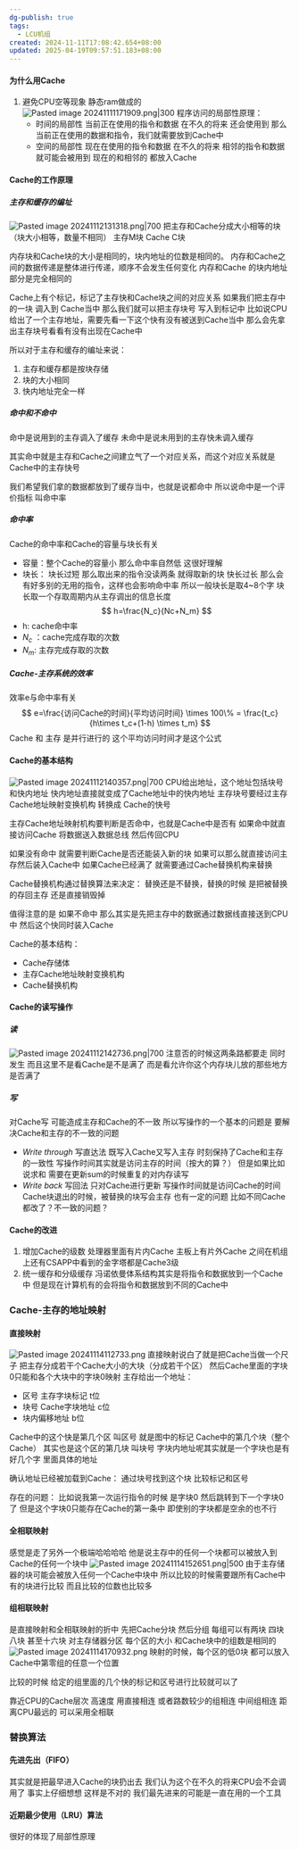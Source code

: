 ```yaml
---
dg-publish: true
tags:
  - LCU机组
created: 2024-11-11T17:08:42.654+08:00
updated: 2025-04-19T09:57:51.183+08:00
---
```


#### 为什么用Cache
1. 避免CPU空等现象
	静态ram做成的
	![Pasted image 20241111171909.png|300](/img/user/accessory/Pasted%20image%2020241111171909.png)
	程序访问的局部性原理：
	- 时间的局部性
		当前正在使用的指令和数据 在不久的将来 还会使用到
		那么当前正在使用的数据和指令，我们就需要放到Cache中
	- 空间的局部性
		现在在使用的指令和数据  在不久的将来 相邻的指令和数据就可能会被用到
		现在的和相邻的 都放入Cache
#### Cache的工作原理
##### 主存和缓存的编址
![Pasted image 20241112131318.png|700](/img/user/accessory/Pasted%20image%2020241112131318.png)
把主存和Cache分成大小相等的块  （块大小相等，数量不相同）
主存M块 Cache C块

内存块和Cache块的大小是相同的，块内地址的位数是相同的。
内存和Cache之间的数据传递是整体进行传递，顺序不会发生任何变化
内存和Cache 的块内地址部分是完全相同的

Cache上有个标记，标记了主存快和Cache块之间的对应关系
如果我们把主存中的一块 调入到 Cache当中
那么我们就可以把主存块号 写入到标记中
比如说CPU给出了一个主存地址，需要先看一下这个快有没有被送到Cache当中 那么会先拿出主存块号看看有没有出现在Cache中

所以对于主存和缓存的编址来说：
1. 主存和缓存都是按块存储
2. 块的大小相同
3. 快内地址完全一样

##### 命中和不命中
命中是说用到的主存调入了缓存
未命中是说未用到的主存快未调入缓存

其实命中就是主存和Cache之间建立气了一个对应关系，而这个对应关系就是Cache中的主存快号

我们希望我们拿的数据都放到了缓存当中，也就是说都命中
所以说命中是一个评价指标
叫命中率

##### 命中率
Cache的命中率和Cache的容量与块长有关
- 容量：整个Cache的容量小 那么命中率自然低 这很好理解
- 块长：
	块长过短 那么取出来的指令没读两条 就得取新的块
	快长过长 那么会有好多别的无用的指令，这样也会影响命中率
所以一般块长是取4~8个字
块长取一个存取周期内从主存调出的信息长度
$$
h=\frac{N_c}{Nc+N_m}
$$
- h: cache命中率
- $N_c$ ：cache完成存取的次数
- $N_m$: 主存完成存取的次数
##### Cache-主存系统的效率
效率e与命中率有关
$$
e=\frac{访问Cache的时间}{平均访问时间} \times 100\% = \frac{t_c}{h\times t_c+(1-h) \times t_m}
$$
Cache 和 主存 是并行进行的  这个平均访问时间才是这个公式
#### Cache的基本结构
![Pasted image 20241112140357.png|700](/img/user/accessory/Pasted%20image%2020241112140357.png)
CPU给出地址，这个地址包括块号和快内地址
快内地址直接就变成了Cache地址中的快内地址
主存块号要经过主存Cache地址映射变换机构 转换成 Cache的快号

主存Cache地址映射机构要判断是否命中，也就是Cache中是否有
如果命中就直接访问Cache 将数据送入数据总线 然后传回CPU

如果没有命中 就需要判断Cache是否还能装入新的块
如果可以那么就直接访问主存然后装入Cache中
如果Cache已经满了 就需要通过Cache替换机构来替换

Cache替换机构通过替换算法来决定：
替换还是不替换，替换的时候 是把被替换的存回主存 还是直接销毁掉

值得注意的是  如果不命中 那么其实是先把主存中的数据通过数据线直接送到CPU中 然后这个快同时装入Cache

Cache的基本结构：
- Cache存储体
- 主存Cache地址映射变换机构
- Cache替换机构
#### Cache的读写操作
##### 读
![Pasted image 20241112142736.png|700](/img/user/accessory/Pasted%20image%2020241112142736.png)
注意否的时候这两条路都要走 同时发生
而且这里不是看Cache是不是满了 而是看允许你这个内存块儿放的那些地方是否满了

##### 写
对Cache写 可能造成主存和Cache的不一致
所以写操作的一个基本的问题是 要解决Cache和主存的不一致的问题
- *Write through* 写直达法
	既写入Cache又写入主存
	时刻保持了Cache和主存的一致性
	写操作时间其实就是访问主存的时间（按大的算？）
	但是如果比如说求和  需要在更新sum的时候重复的对内存读写
- *Write back* 写回法
	只对Cache进行更新
	写操作时间就是访问Cache的时间
	Cache块退出的时候，被替换的块写会主存
	也有一定的问题  比如不同Cache都改了？不一致的问题？
#### Cache的改进
1. 增加Cache的级数
	处理器里面有片内Cache
	主板上有片外Cache
	之间在机组上还有CSAPP中看到的金字塔都是Cache3级
2. 统一缓存和分级缓存
	冯诺依曼体系结构其实是将指令和数据放到一个Cache中
	但是现在计算机有的会将指令和数据放到不同的Cache中

### Cache-主存的地址映射
#### 直接映射
![Pasted image 20241114112733.png](/img/user/accessory/Pasted%20image%2020241114112733.png)
直接映射说白了就是把Cache当做一个尺子 把主存分成若干个Cache大小的大块（分成若干个区）
然后Cache里面的字块0只能和各个大块中的字块0映射
主存给出一个地址：
- 区号 主存字块标记 t位
- 块号  Cache字块地址  c位
- 块内偏移地址 b位

Cache中的这个快是第几个区   叫区号  就是图中的标记
Cache中的第几个块（整个Cache） 其实也是这个区的第几块 叫块号
字块内地址呢其实就是一个字块也是有好几个字  里面具体的地址

确认地址已经被加载到Cache：
	通过块号找到这个块 比较标记和区号

存在的问题：
	比如说我第一次运行指令的时候 是字块0   然后跳转到下一个字块0了
	但是这个字块0只能存在Cache的第一条中 即使别的字块都是空余的也不行

#### 全相联映射
感觉是走了另外一个极端哈哈哈哈
他是说主存中的任何一个块都可以被放入到Cache的任何一个块中
![Pasted image 20241114152651.png|500](/img/user/accessory/Pasted%20image%2020241114152651.png)
 由于主存储器的块可能会被放入任何一个Cache中块中 所以比较的时候需要跟所有Cache中有的块进行比较 而且比较的位数也比较多 

#### 组相联映射
是直接映射和全相联映射的折中
先把Cache分块  然后分组  每组可以有两块 四块 八块 甚至十六块
对主存储器分区 每个区的大小 和Cache块中的组数是相同的
![Pasted image 20241114170932.png](/img/user/accessory/Pasted%20image%2020241114170932.png)
映射的时候，每个区的低0块 都可以放入Cache中第零组的任意一个位置

比较的时候 给定的组里面的几个快的标记和区号进行比较就可以了

靠近CPU的Cache层次  高速度 用直接相连  或者路数较少的组相连
中间组相连
距离CPU最远的 可以采用全相联

### 替换算法
#### 先进先出（FIFO）
其实就是把最早进入Cache的块扔出去  我们认为这个在不久的将来CPU会不会调用了
事实上仔细想想 这样是不对的
我们最先进来的可能是一直在用的一个工具
#### 近期最少使用（LRU）算法
很好的体现了局部性原理
